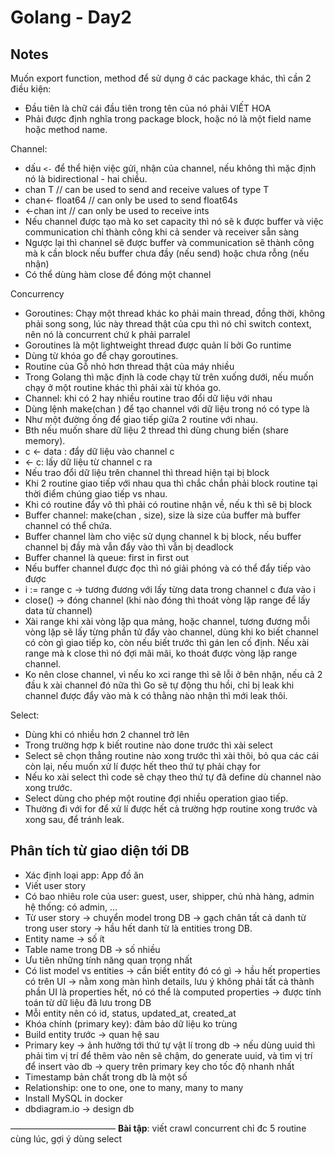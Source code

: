 # Golang - Day2

## Notes
Muốn export function, method để sử dụng ở các package khác, thì cần 2 điều kiện:
- Đầu tiên là chữ cái đầu tiên trong tên của nó phải VIẾT HOA
- Phải được định nghĩa trong package block, hoặc nó là một field name hoặc method name.

Channel:
- dấu `<-` để thể hiện việc gửi, nhận của channel, nếu không thì mặc định nó là bidirectional - hai chiều.
- chan T          // can be used to send and receive values of type T
- chan<- float64  // can only be used to send float64s
- <-chan int      // can only be used to receive ints
- Nếu channel được tạo mà ko set capacity thì nó sẽ k được buffer và việc communication chỉ thành công khi cả sender và receiver sẵn sàng
- Ngược lại thì channel sẽ được buffer và communication sẽ thành công mà k cần block nếu buffer chưa đầy (nếu send) hoặc chưa rỗng (nếu nhận)
- Có thể dùng hàm close để đóng một channel

Concurrency
- Goroutines: Chạy một thread khác ko phải main thread, đồng thời, không phải song song, lúc này thread thật của cpu thì nó chỉ switch context, nên nó là concurrent chứ k phải parralel
- Goroutines là một lightweight thread được quản lí bởi Go runtime
- Dùng từ khóa go để chạy goroutines.
- Routine của Gỗ nhỏ hơn thread thật của máy nhiều
- Trong Golang thì mặc định là code chạy từ trên xuống dưới, nếu muốn chạy ở một routine khác thì phải xài từ khóa go.
- Channel: khi có 2 hay nhiều routine trao đổi dữ liệu với nhau
- Dùng lệnh make(chan <type>) để tạo channel với dữ liệu trong nó có type là <type>
- Như một đường ống để giao tiếp giữa 2 routine với nhau.
- Bth nếu muốn share dữ liệu 2 thread thì dùng chung biến (share memory).
- c <- data  : đẩy dữ liệu vào channel c
- <- c: lấy dữ liệu từ channel c ra
- Nếu trao đổi dữ liệu trên channel thì thread hiện tại bị block
- Khi 2 routine giao tiếp với nhau qua thì chắc chắn phải block routine tại thời điểm chúng giao tiếp vs nhau.
- Khi có routine đẩy vô thì phải có routine nhận về, nếu k thì sẽ bị block
- Buffer channel: make(chan <type>, size), size là size của buffer mà buffer channel có thể chứa.
- Buffer channel làm cho việc sử dụng channel k bị block, nếu buffer channel bị đầy mà vẫn đẩy vào thì vẫn bị deadlock
- Buffer channel là queue: first in first out
- Nếu buffer channel được đọc thì nó giải phóng và có thể đẩy tiếp vào được
- i := range c -> tương đương với lấy từng data trong channel c đưa vào i
- close() -> đóng channel (khi nào đóng thì thoát vòng lặp range để lấy data từ channel)
- Xài range khi xài vòng lặp qua mảng, hoặc channel, tương đương mỗi vòng lặp sẽ lấy từng phần tử đẩy vào channel, dùng khi ko biết channel có còn gì giao tiếp ko, còn nếu biết trước thì gán len cố định. Nếu xài range mà k close thì nó đợi mãi mãi, ko thoát được vòng lặp range channel.
- Ko nên close channel, vì nếu ko xci range thì sẽ lỗi ở bên nhận, nếu cả 2 đầu k xài channel đó nữa thì Go sẽ tự động thu hồi, chỉ bị leak khi channel được đẩy vào mà k có thằng nào nhận thì mới leak thôi.

Select:
- Dùng khi có nhiều hơn 2 channel trở lên
- Trong trường hợp k biết routine nào done trước thì xài select
- Select sẽ chọn thẳng routine nào xong trước thì xài thôi, bỏ qua các cái còn lại, nếu muốn xử lí được hết theo thứ tự phải chạy for
- Nếu ko xài select thì code sẽ chạy theo thứ tự đã define dù channel nào xong trước.
- Select dùng cho phép một routine đợi nhiều operation giao tiếp.
- Thường đi với for để xử lí được hết cả trường hợp routine xong trước và xong sau, để tránh leak.

## Phân tích từ giao diện tới DB
- Xác định loại app: App đồ ăn
- Viết user story
- Có bao nhiêu role của user: guest, user, shipper, chủ nhà hàng, admin hệ thống: có admin, …
- Từ user story -> chuyển model trong DB -> gạch chân tất cả danh từ trong user story -> hầu hết danh từ là entities trong DB.
- Entity name -> số ít
- Table name trong DB -> số nhiều
- Ưu tiên những tính năng quan trọng nhất
- Có list model vs entities -> cần biết entity đó có gì -> hầu hết properties có trên UI -> nằm xong màn hình details, lưu ý không phải tất cả thành phần UI là properties hết, nó có thể là computed properties -> được tính toán từ dữ liệu đã lưu trong DB
- Mỗi entity nên có id, status, updated_at, created_at
- Khóa chính (primary key): đảm bảo dữ liệu ko trùng
- Build entity trước -> quan hệ sau
- Primary key -> ảnh hưởng tới thứ tự vật lí trong db -> nếu dùng uuid thì phải tìm vị trí để thêm vào nên sẽ chậm, do generate uuid, và tìm vị trí để insert vào db -> query trên primary key cho tốc độ nhanh nhất
- Timestamp bản chất trong db là một số
- Relationship: one to one, one to many, many to many
- Install MySQL in docker
- dbdiagram.io -> design db

————————————
**Bài tập**: viết crawl concurrent chỉ đc 5 routine cùng lúc, gợi ý dùng select